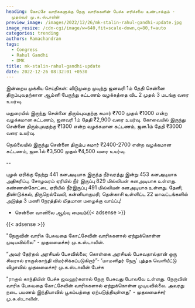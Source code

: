 ```yaml
---
heading: கோட்சே வாரிசுகளுக்கு நேரு வாரிசுகளின் பேச்சு எரிச்சலை உண்டாக்கும் -
  முதல்வர் மு.க.ஸ்டாலின்
preview_image: /images/2022/12/26/mk-stalin-rahul-gandhi-update.jpg
image_resize: /cdn-cgi/image/w=640,fit=scale-down,q=80,f=auto
categories: trending
authors: Ramachandran
tags:
  - Congress
  - Rahul Gandhi
  - DMK
title: mk-stalin-rahul-gandhi-update
date: 2022-12-26 08:32:01 +0530
---
```

இன்றைய முக்கிய செய்திகள்:
விடுமுறை முடிந்து ஜனவரி 1ம் தேதி சென்னை திரும்புவதற்கான ஆம்னி பேருந்து கட்டணம் வழக்கத்தை விட 2 முதல் 3 மடங்கு வரை உயர்வு.

மதுரையில் இருந்து சென்னை திரும்புவதற்கு சுமார் ₹700 முதல் ₹1000 என்ற வழக்கமான கட்டணம், ஜனவரி 1ம் தேதி ₹2,900 வரை உயர்வு. கோவையில் இருந்து சென்னை திரும்புவதற்கு ₹1300 என்ற வழக்கமான கட்டணம், ஜன.1ம் தேதி ₹3000 வரை உயர்வு.

நெல்லையில் இருந்து சென்னை திரும்ப சுமார் ₹2400-2700 என்ற வழக்கமான கட்டணம், ஜன.1ல் ₹3,500 முதல் ₹4,500 வரை உயர்வு.

\--

புழல் ஏரிக்கு நேற்று 441 கனஅடியாக இருந்த நீர்வரத்து இன்று 453 கனஅடியாக அதிகரிப்பு. சோழவரம் ஏரியில் நீர் இருப்பு 829 மில்லியன் கனஅடியாக உள்ளது. கண்ணன்கோட்டை ஏரியில் நீர்இருப்பு 491 மில்லியன் கனஅடியாக உள்ளது. தேனி, திண்டுக்கல், திருநெல்வேலி, கன்னியாகுமரி, தென்காசி உள்ளிட்ட 22 மாவட்டங்களில் அடுத்த 3 மணி நேரத்தில்  மிதமான மழைக்கு வாய்ப்பு!

* சென்னை வானிலை ஆய்வு மையம்{{< adsense >}}

{{< adsense >}}

"நேருவின் வாரிசு பேசுவதை கோட்சேவின் வாரிசுகளால் ஏற்றுக்கொள்ள முடியவில்லை" - முதலமைச்சர் மு.க.ஸ்டாலின்.

“அவர் தேர்தல் அரசியல் பேசவில்லை; கொள்கை அரசியல் பேசுவதால்தான் ஒரு சிலரால் ராகுல்காந்தி விமர்சிக்கப்படுகிறார்”- ‘மாமனிதர் நேரு’ புத்தக வெளியீட்டு விழாவில் முதலமைச்சர் மு.க.ஸ்டாலின் பேச்சு

"ராகுல் காந்தியின் பேச்சு ஜவஹர்களால் நேரு பேசுவது போலவே உள்ளது. நேருவின் வாரிசு பேசுவதை கோட்சேவின் வாரிசுகளால் ஏற்றுக்கொள்ள முடியவில்லை. அவரது நடை பயணம் இந்தியாவில் பூகம்பத்தை ஏற்படுத்தியுள்ளது" - முதலமைச்சர் மு.க.ஸ்டாலின்.